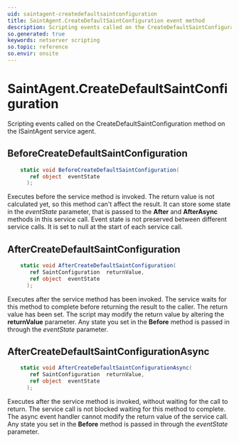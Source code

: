 ```yaml
---
uid: saintagent-createdefaultsaintconfiguration
title: SaintAgent.CreateDefaultSaintConfiguration event method
description: Scripting events called on the CreateDefaultSaintConfiguration method on the SaintAgent service agent.
so.generated: true
keywords: netserver scripting
so.topic: reference
so.envir: onsite
---
```

# SaintAgent.CreateDefaultSaintConfiguration

Scripting events called on the <see cref='M:ISaintAgent.CreateDefaultSaintConfiguration'>CreateDefaultSaintConfiguration</see> method on the <see cref='ISaintAgent'>ISaintAgent</see>  service agent.

## BeforeCreateDefaultSaintConfiguration
```cs
    static void BeforeCreateDefaultSaintConfiguration(
       ref object  eventState
      );
```
Executes before the service method is invoked.
The return value is not calculated yet, so this method can't affect the result.
It can store some state in the *eventState* parameter, that is passed to the **After** and **AfterAsync** methods in this service call.
Event state is not preserved between different service calls. It is set to null at the start of each service call.
## AfterCreateDefaultSaintConfiguration
```cs
    static void AfterCreateDefaultSaintConfiguration(
       ref SaintConfiguration  returnValue,
       ref object  eventState
      );
```
Executes after the service method has been invoked. The service waits for this method to complete before returning the result to the caller.
The return value has been set. The script may modify the return value by altering the **returnValue** parameter.
Any state you set in the **Before** method is passed in through the *eventState* parameter.
## AfterCreateDefaultSaintConfigurationAsync
```cs
    static void AfterCreateDefaultSaintConfigurationAsync(
       ref SaintConfiguration  returnValue,
       ref object  eventState
      );
```
Executes after the service method is invoked, without waiting for the call to return.
The service call is not blocked waiting for this method to complete.
The async event handler cannot modify the return value of the service call.
Any state you set in the **Before** method is passed in through the *eventState* parameter.


